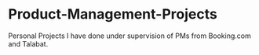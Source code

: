 # Product-Management-Projects
Personal Projects I have done under supervision of PMs from Booking.com and Talabat.
